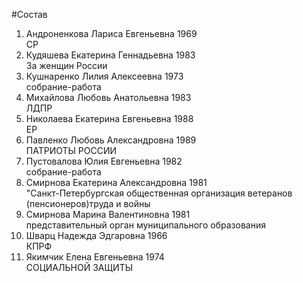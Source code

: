 #Состав
1. Андроненкова Лариса Евгеньевна 1969   
    СР
2. Кудяшева Екатерина Геннадьевна 1983   
    За женщин России
3. Кушнаренко Лилия Алексеевна 1973   
    собрание-работа
4. Михайлова Любовь Анатольевна 1983   
    ЛДПР
5. Николаева Екатерина Евгеньевна 1988   
    ЕР
6. Павленко Любовь Александровна 1989   
    ПАТРИОТЫ РОССИИ
7. Пустовалова Юлия Евгеньевна 1982   
    собрание-работа
8. Смирнова Екатерина Александровна 1981   
    "Санкт-Петербургская общественная организация ветеранов (пенсионеров)труда и войны
9. Смирнова Марина Валентиновна 1981   
    представительный орган муниципального образования
10. Шварц Надежда Эдгаровна 1966   
    КПРФ
11. Якимчик Елена Евгеньевна 1974   
    СОЦИАЛЬНОЙ ЗАЩИТЫ
